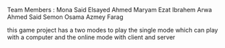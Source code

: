 Team Members :
 Mona Said Elsayed Ahmed
Maryam Ezat Ibrahem
Arwa Ahmed Said
Semon Osama Azmey Farag   


this game project has a two modes to play the single mode which can play with a computer and the online mode with client and server
